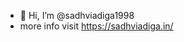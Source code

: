 - 👋 Hi, I’m @sadhviadiga1998
- more info visit https://sadhviadiga.in/

<!---
sadhviadiga1998/sadhviadiga1998 is a ✨ special ✨ repository because its `README.md` (this file) appears on your GitHub profile.
You can click the Preview link to take a look at your changes.
--->
